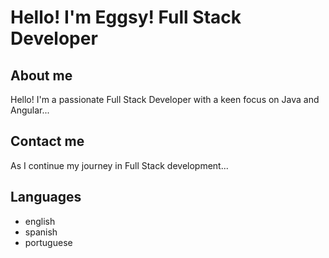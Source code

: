 # Hello! I'm Eggsy! Full Stack Developer
## About me
Hello! I'm a passionate Full Stack Developer with a keen focus on Java and Angular...

## Contact me
As I continue my journey in Full Stack development...

## Languages

- english
- spanish
- portuguese
